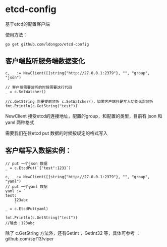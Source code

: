 # etcd-config
基于etcd的配置客户端

使用方法：


`go get github.com/ldongpo/etcd-config`


## 客户端监听服务端数据变化

```
c, _ := NewClient([]string{"http://27.0.0.1:2379"}, "", "group", "json")

// 客户端需要监听的时候需要这行代码
_ = c.SetWatcher()

//c.GetString 需要提前监听 c.SetWatcher()，如果客户端只是写入功能无需监听
fmt.Println(c.GetString("test"))
```

NewClient 接受etcd的连接地址，配置的group，和配置的类型，目前有 json 和 yaml 两种格式


需要我们在往etcd put 数据的时候按规定的格式写入

## 客户端写入数据实例：

```
// put 一个json 数据
_ = c.EtcdPut(`{"test":123}`)
```

```
c, _ := NewClient([]string{"http://27.0.0.1:2379"}, "", "group", "yaml")
// put 一个yaml 数据
yaml := `
test:
    123abc
    `
_ = c.EtcdPut(yaml)

fmt.Println(c.GetString("test"))
//输出：123abc
```

除了 c.GetString 方法外，还有GetInt ，GetInt32 等，具体可参考 ：github.com/spf13/viper